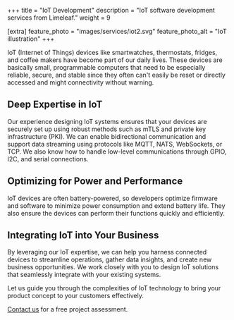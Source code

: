 +++
title = "IoT Development"
description = "IoT software development services from Limeleaf."
weight = 9

[extra]
feature_photo = "images/services/iot2.svg"
feature_photo_alt = "IoT illustration"
+++

IoT (Internet of Things) devices like smartwatches, thermostats, fridges, and coffee makers have become part of our daily lives. These devices are basically small, programmable computers that need to be especially reliable, secure, and stable since they often can't easily be reset or directly accessed and  might connectivity without warning.

## Deep Expertise in IoT

Our experience designing IoT systems ensures that your devices are securely set up using robust methods such as mTLS and private key infrastructure (PKI). We can enable bidirectional communication and support data streaming using protocols like MQTT, NATS, WebSockets, or TCP. We also know how to handle low-level communications through GPIO, I2C, and serial connections.

## Optimizing for Power and Performance  

IoT devices are often battery-powered, so developers optimize firmware and software to minimize power consumption and extend battery life. They also ensure the devices can perform their functions quickly and efficiently.

## Integrating IoT into Your Business

By leveraging our IoT expertise, we can help you harness connected devices to streamline operations, gather data insights, and create new business opportunities. We work closely with you to design IoT solutions that seamlessly integrate with your existing systems.

Let us guide you through the complexities of IoT technology to bring your product concept to your customers effectively.

[Contact us](https://limeleaf.io/contact/ "Contact us") for a free project assessment.